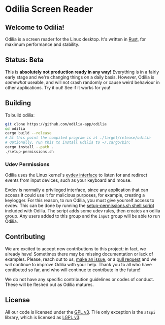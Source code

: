 # Odilia Screen Reader

<!-- Todo: Add badges here -->

## Welcome to Odilia!

Odilia is a screen reader for the Linux desktop.
It's written in [Rust](https://rust-lang.org), for maximum performance and stability.

## Status: Beta

This is **absolutely not production ready in any way!**
Everything is in a fairly early stage and we're changing things on a daily basis.
However, Odilia is *somewhat* useable, and will not crash randomly or cause weird behaviour in other applications.
Try it out! See if it works for you!

## Building

To build odilia:

```sh
git clone https://github.com/odilia-app/odilia
cd odilia
cargo build --release
# At this point the compiled program is at ./target/release/odilia
# Optionally, run this to install Odilia to ~/.cargo/bin:
cargo install --path .
./setup-permissions.sh
```

### Udev Permissions

Odilia uses the Linux kernel's [evdev interface](https://freedesktop.org/software/libevdev/doc/latest/) to listen for
and redirect events from input devices, such as your keyboard and mouse.

Evdev is normally a privileged interface, since any application that can access it could use it for malicious purposes,
for example, creating a keylogger. For this reason, to run Odilia, you must give yourself access to evdev. This can be
done by running the [setup-permissions.sh shell
script](https://github.com/odilia-app/odilia/blob/main/setup-permissions.sh) included with Odilia. The script adds some
udev rules, then creates an odilia group. Any users added to this group and the `input` group will be able to run
Odilia.

## Contributing

We are excited to accept new contributions to this project; in fact, we already have!
Sometimes there may be missing documentation or lack of examples.
Please, reach out to us, [make an issue](https://github.com/odilia-app/odilia), or a [pull request](https://github.com/odilia-app/odilia/pulls) and we will continue to improve Odilia with your help.
Thank you to all who have contibuted so far, and who will continue to contribute in the future!

We do not have any specific contribution guidelines or codes of conduct.
These will be fleshed out as Odilia matures.

## License

All our code is licensed under the [GPL v3](https://www.gnu.org/licenses/gpl-3.0.html).
THe only exception is the `atspi` library, which is licensed as [LGPL v3](https://www.gnu.org/licenses/lgpl-3.0.html).
